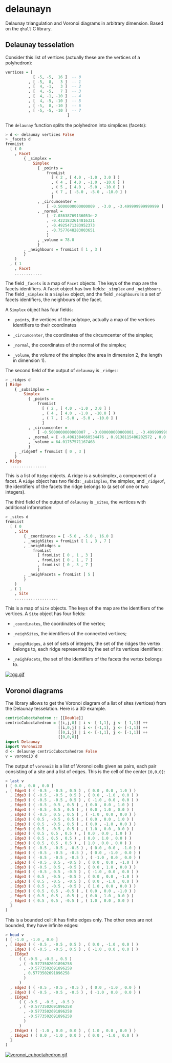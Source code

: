 # delaunayn

Delaunay triangulation and Voronoi diagrams in arbitrary dimension.
Based on the `qhull` C library.

## Delaunay tesselation

Consider this list of vertices (actually these are the vertices of a
polyhedron):

```haskell
vertices = [
            [ -5, -5,  16 ]  -- 0
          , [ -5,  8,   3 ]  -- 1
          , [  4, -1,   3 ]  -- 2
          , [  4, -5,   7 ]  -- 3
          , [  4, -1, -10 ]  -- 4
          , [  4, -5, -10 ]  -- 5
          , [ -5,  8, -10 ]  -- 6
          , [ -5, -5, -10 ]  -- 7
                           ]
```

The `delaunay` function splits the polyhedron into simplices (facets):

```haskell
> d <- delaunay vertices False
> _facets d
fromList
  [ ( 0
    , Facet
        { _simplex =
            Simplex
              { _points =
                  fromList
                    [ ( 2 , [ 4.0 , -1.0 , 3.0 ] )
                    , ( 4 , [ 4.0 , -1.0 , -10.0 ] )
                    , ( 5 , [ 4.0 , -5.0 , -10.0 ] )
                    , ( 7 , [ -5.0 , -5.0 , -10.0 ] )
                    ]
              , _circumcenter =
                  [ -0.5000000000000009 , -3.0 , -3.499999999999999 ]
              , _normal =
                  [ -7.03638769136053e-2
                  , -0.4221832614816321
                  , -0.4925471383952373
                  , -0.7577648283003651
                  ]
              , _volume = 78.0
              }
        , _neighbours = fromList [ 1 , 3 ]
        }
    )
  , ( 1
    , Facet
    ............
```

The field `_facets` is a map of `Facet` objects. The keys of the map are
the facets identifiers. A `Facet` object has two fields: `_simplex` and
`_neighbours`. The field `_simplex` is a `Simplex` object, and the field
`_neighbours` is a set of facets identifiers, the neighbours of the facet.

A `Simplex` object has four fields:

-   `_points`, the vertices of the polytope, actually a map of the vertices
identifiers to their coordinates

-   `_circumcenter`, the coordinates of the circumcenter of the simplex;

-   `_normal`, the coordinates of the normal of the simplex;

-   `_volume`, the volume of the simplex (the area in dimension 2, the
  length in dimension 1).

The second field of the output of `delaunay` is `_ridges`:

```haskell
> _ridges d
[ Ridge
    { _subsimplex =
        Simplex
          { _points =
              fromList
                [ ( 2 , [ 4.0 , -1.0 , 3.0 ] )
                , ( 4 , [ 4.0 , -1.0 , -10.0 ] )
                , ( 7 , [ -5.0 , -5.0 , -10.0 ] )
                ]
          , _circumcenter =
              [ -0.5000000000000007 , -3.000000000000001 , -3.499999999999999 ]
          , _normal = [ -0.4061384660534476 , 0.9138115486202572 , 0.0 ]
          , _volume = 64.01757571167468
          }
    , _ridgeOf = fromList [ 0 , 3 ]
    }
, Ridge
  ................
```

This is a list of `Ridge` objects. A ridge is a subsimplex, a component of a
facet. A `Ridge` object has two fields: `_subsimplex`, the simplex, and
`_ridgeOf`, the identifiers of the facets the ridge belongs to (a set of one
or two integers).

The third field of the output of `delaunay` is `_sites`, the vertices with
additional information:

```haskell
> _sites d
fromList
  [ ( 0
    , Site
        { _coordinates = [ -5.0 , -5.0 , 16.0 ]
        , _neighSites = fromList [ 1 , 3 , 7 ]
        , _neighRidges =
            fromList
              [ fromList [ 0 , 1 , 3 ]
              , fromList [ 0 , 1 , 7 ]
              , fromList [ 0 , 3 , 7 ]
              ]
        , _neighFacets = fromList [ 5 ]
        }
    )
  , ( 1
    , Site
    ...................
```

This is a map of `Site` objects. The keys of the map are the identifiers of
the vertices. A `Site` object has four fields:

-   `_coordinates`, the coordinates of the vertex;

-   `_neighSites`, the identifiers of the connected vertices;

-   `_neighRidges`, a set of sets of integers, the set of the ridges the
vertex belongs to, each ridge represented by the set of its vertices
identifiers;

-   `_neighFacets`, the set of the identifiers of the facets the vertex belongs
to.

[![rgg.gif](https://s13.postimg.org/6h1r72k3r/rgg.gif)](https://postimg.org/image/ojutyafyb/)


## Voronoi diagrams

The library allows to get the Voronoi diagram of a list of sites (vertices)
from the Delaunay tesselation. Here is a 3D example.

```haskell
centricCuboctahedron :: [[Double]]
centricCuboctahedron = [[i,j,0] | i <- [-1,1], j <- [-1,1]] ++
                       [[i,0,j] | i <- [-1,1], j <- [-1,1]] ++
                       [[0,i,j] | i <- [-1,1], j <- [-1,1]] ++
                       [[0,0,0]]
import Delaunay
import Voronoi3D
d <- delaunay centricCuboctahedron False
v = voronoi3 d
```

The output of `voronoi3` is a list of Voronoi cells given as pairs, each pair
consisting of a site and a list of edges.
This is the cell of the center `[0,0,0]`:

```haskell
> last v
( [ 0.0 , 0.0 , 0.0 ]
, [ Edge3 ( ( -0.5 , -0.5 , 0.5 ) , ( 0.0 , 0.0 , 1.0 ) )
  , Edge3 ( ( -0.5 , -0.5 , 0.5 ) , ( 0.0 , -1.0 , 0.0 ) )
  , Edge3 ( ( -0.5 , -0.5 , 0.5 ) , ( -1.0 , 0.0 , 0.0 ) )
  , Edge3 ( ( -0.5 , 0.5 , 0.5 ) , ( 0.0 , 0.0 , 1.0 ) )
  , Edge3 ( ( -0.5 , 0.5 , 0.5 ) , ( 0.0 , 1.0 , 0.0 ) )
  , Edge3 ( ( -0.5 , 0.5 , 0.5 ) , ( -1.0 , 0.0 , 0.0 ) )
  , Edge3 ( ( 0.5 , -0.5 , 0.5 ) , ( 0.0 , 0.0 , 1.0 ) )
  , Edge3 ( ( 0.5 , -0.5 , 0.5 ) , ( 0.0 , -1.0 , 0.0 ) )
  , Edge3 ( ( 0.5 , -0.5 , 0.5 ) , ( 1.0 , 0.0 , 0.0 ) )
  , Edge3 ( ( 0.5 , 0.5 , 0.5 ) , ( 0.0 , 0.0 , 1.0 ) )
  , Edge3 ( ( 0.5 , 0.5 , 0.5 ) , ( 0.0 , 1.0 , 0.0 ) )
  , Edge3 ( ( 0.5 , 0.5 , 0.5 ) , ( 1.0 , 0.0 , 0.0 ) )
  , Edge3 ( ( -0.5 , -0.5 , -0.5 ) , ( 0.0 , 0.0 , -1.0 ) )
  , Edge3 ( ( -0.5 , -0.5 , -0.5 ) , ( 0.0 , -1.0 , 0.0 ) )
  , Edge3 ( ( -0.5 , -0.5 , -0.5 ) , ( -1.0 , 0.0 , 0.0 ) )
  , Edge3 ( ( -0.5 , 0.5 , -0.5 ) , ( 0.0 , 0.0 , -1.0 ) )
  , Edge3 ( ( -0.5 , 0.5 , -0.5 ) , ( 0.0 , 1.0 , 0.0 ) )
  , Edge3 ( ( -0.5 , 0.5 , -0.5 ) , ( -1.0 , 0.0 , 0.0 ) )
  , Edge3 ( ( 0.5 , -0.5 , -0.5 ) , ( 0.0 , 0.0 , -1.0 ) )
  , Edge3 ( ( 0.5 , -0.5 , -0.5 ) , ( 0.0 , -1.0 , 0.0 ) )
  , Edge3 ( ( 0.5 , -0.5 , -0.5 ) , ( 1.0 , 0.0 , 0.0 ) )
  , Edge3 ( ( 0.5 , 0.5 , -0.5 ) , ( 0.0 , 0.0 , -1.0 ) )
  , Edge3 ( ( 0.5 , 0.5 , -0.5 ) , ( 0.0 , 1.0 , 0.0 ) )
  , Edge3 ( ( 0.5 , 0.5 , -0.5 ) , ( 1.0 , 0.0 , 0.0 ) )
  ]
)
```

This is a bounded cell: it has finite edges only. The other ones are not
bounded, they have infinite edges:

```haskell
> head v
( [ -1.0 , -1.0 , 0.0 ]
, [ Edge3 ( ( -0.5 , -0.5 , 0.5 ) , ( 0.0 , -1.0 , 0.0 ) )
  , Edge3 ( ( -0.5 , -0.5 , 0.5 ) , ( -1.0 , 0.0 , 0.0 ) )
  , IEdge3
      ( ( -0.5 , -0.5 , 0.5 )
      , ( -0.5773502691896258
        , -0.5773502691896258
        , 0.5773502691896258
        )
      )
  , Edge3 ( ( -0.5 , -0.5 , -0.5 ) , ( 0.0 , -1.0 , 0.0 ) )
  , Edge3 ( ( -0.5 , -0.5 , -0.5 ) , ( -1.0 , 0.0 , 0.0 ) )
  , IEdge3
      ( ( -0.5 , -0.5 , -0.5 )
      , ( -0.5773502691896258
        , -0.5773502691896258
        , -0.5773502691896258
        )
      )
  , IEdge3 ( ( -1.0 , 0.0 , 0.0 ) , ( 1.0 , 0.0 , 0.0 ) )
  , IEdge3 ( ( 0.0 , -1.0 , 0.0 ) , ( 0.0 , -1.0 , 0.0 ) )
  ]
)
```


[![voronoi_cuboctahedron.gif](https://s13.postimg.org/6e0vngu1j/voronoi_cuboctahedron.gif)](https://postimg.org/image/ceykkjgnn/)
